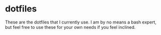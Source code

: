# dotfiles
These are the dotfiles that I currently use. I am by no means a bash expert, but feel free to use these for your own needs if you feel inclined. 

